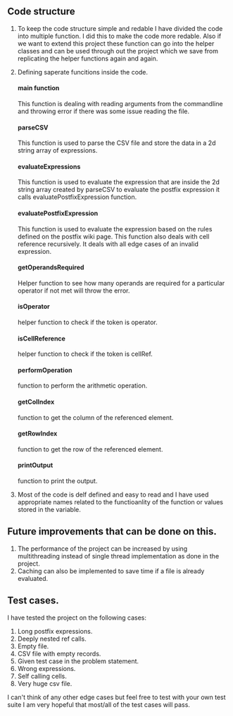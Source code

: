 ## Code structure

1. To keep the code structure simple and redable I have divided the code into multiple function.
   I did this to make the code more redable. Also if we want to extend this project
   these function can go into the helper classes and can be used through out the
   project which we save from replicating the helper functions again and again.

2. Defining saperate funcitions inside the code.

   #### main function

   This function is dealing with reading arguments from the commandline and throwing error if there was some issue reading the file.

   #### parseCSV

   This function is used to parse the CSV file and store the data in a 2d string array of expressions.

   #### evaluateExpressions

   This function is used to evaluate the expression that are inside the 2d string array created by parseCSV to evaluate the postfix expression it calls evaluatePostfixExpression function.

   #### evaluatePostfixExpression

   This function is used to evaluate the expression based on the rules defined on the postfix wiki page. This function also deals with cell reference recursively. It deals with all edge cases of an invalid expression.

   #### getOperandsRequired

   Helper function to see how many operands are required for a particular operator if not met will throw the error.

   #### isOperator

   helper function to check if the token is operator.

   #### isCellReference

   helper function to check if the token is cellRef.

   #### performOperation

   function to perform the arithmetic operation.

   #### getColIndex

   function to get the column of the referenced element.

   #### getRowIndex

   function to get the row of the referenced element.

   #### printOutput

   function to print the output.

3. Most of the code is delf defined and easy to read and I have used appropriate
   names related to the functioanlity of the function or values stored in the variable.

## Future improvements that can be done on this.

1. The performance of the project can be increased by using multithreading instead
   of single thread implementation as done in the project.
2. Caching can also be implemented to save time if a file is already evaluated.

## Test cases.

I have tested the project on the following cases:

1. Long postfix expressions.
2. Deeply nested ref calls.
3. Empty file.
4. CSV file with empty records.
5. Given test case in the problem statement.
6. Wrong expressions.
7. Self calling cells.
8. Very huge csv file.

I can't think of any other edge cases but feel free to test with your own test
suite I am very hopeful that most/all of the test cases will pass.
